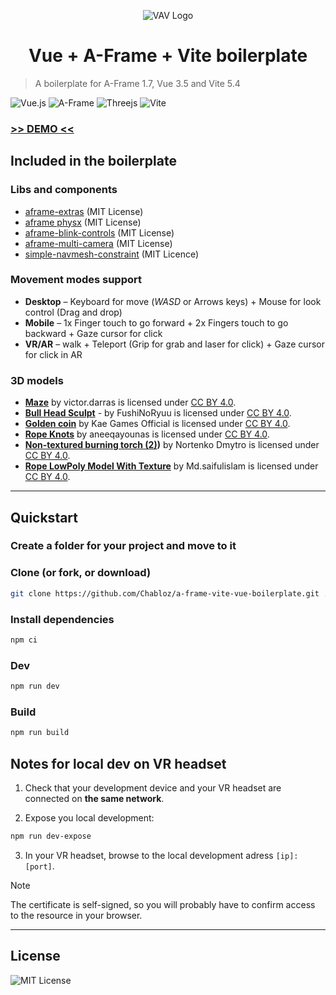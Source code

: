 <p align="center">
    <img src="./logo.svg" alt="VAV Logo" align="center"/>
</p>
<h1 align="center">Vue + A-Frame + Vite boilerplate</h1>

> A boilerplate for A-Frame 1.7, Vue 3.5 and Vite 5.4

![Vue.js](https://img.shields.io/badge/vuejs-%2335495e.svg?style=for-the-badge&logo=vuedotjs&logoColor=%234FC08D)
![A-Frame](https://img.shields.io/badge/A%E2%80%93Frame-1.7-brightgreen?style=for-the-badge&labelColor=%23ef2d5e&color=%23ef2d5e)
![Threejs](https://img.shields.io/badge/threejs-black?style=for-the-badge&logo=three.js&logoColor=white)
![Vite](https://img.shields.io/badge/vite-%23646CFF.svg?style=for-the-badge&logo=vite&logoColor=white)

### [>> DEMO <<](https://onivers.com/aframe-vue-boilerplate/)

## Included in the boilerplate

### Libs and components

- [aframe-extras](https://github.com/c-frame/aframe-extras) (MIT License)
- [aframe physx](https://github.com/c-frame/physx) (MIT License)
- [aframe-blink-controls](https://github.com/jure/aframe-blink-controls) (MIT License)
- [aframe-multi-camera](https://github.com/diarmidmackenzie/aframe-multi-camera/) (MIT License)
- [simple-navmesh-constraint](https://github.com/AdaRoseCannon/aframe-xr-boilerplate) (MIT Licence)

### Movement modes support

- **Desktop** – Keyboard for move (_WASD_ or Arrows keys) + Mouse for look control (Drag and drop)
- **Mobile** – 1x Finger touch to go forward + 2x Fingers touch to go backward + Gaze cursor for click
- **VR/AR** – walk + Teleport (Grip for grab and laser for click) + Gaze cursor for click in AR

### 3D models

- [**Maze**](https://skfb.ly/6ttXp) by victor.darras is licensed under [CC BY 4.0](http://creativecommons.org/licenses/by/4.0/).
-  **[Bull Head Sculpt](https://skfb.ly/n5lj3h0)** - by FushiNoRyuu is licensed under [CC BY 4.0](http://creativecommons.org/licenses/by/4.0/).
- **[Golden coin](https://skfb.ly/oZIPw)**  by Kae Games Official is licensed under [CC BY 4.0](http://creativecommons.org/licenses/by/4.0/).
- **[Rope Knots](https://skfb.ly/6pIRz)**  by aneeqayounas is licensed under [CC BY 4.0](http://creativecommons.org/licenses/by/4.0/).
- **[Non-textured burning torch (2)](https://skfb.ly/o77vy))** by Nortenko Dmytro is licensed under  [CC BY 4.0](http://creativecommons.org/licenses/by/4.0/).
- **[Rope LowPoly Model With Texture](https://skfb.ly/oTAnA)**  by Md.saifulislam is licensed under [CC BY 4.0](http://creativecommons.org/licenses/by/4.0/).



---

## Quickstart

### Create a folder for your project and move to it

### Clone (or fork, or download)

```sh
git clone https://github.com/Chabloz/a-frame-vite-vue-boilerplate.git .
```

### Install dependencies

```sh
npm ci
```

### Dev

```sh
npm run dev
```

### Build

```sh
npm run build
```

## Notes for local dev on VR headset

1. Check that your development device and your VR headset are connected on **the same network**.

2. Expose you local development:

```sh
npm run dev-expose
```

3. In your VR headset, browse to the local development adress `[ip]:[port]`.

> [!NOTE]
> The certificate is self-signed, so you will probably have to confirm access to the resource in your browser.

---

## License

![MIT License](https://img.shields.io/badge/License-MIT-brightgreen?style=for-the-badge&color=%23262626)
